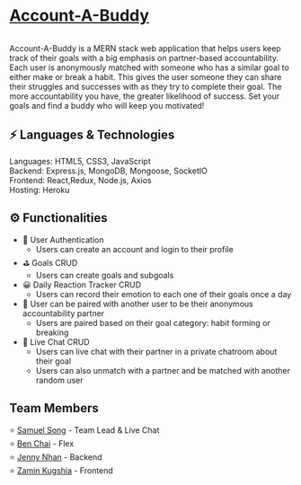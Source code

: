 # [Account-A-Buddy](https://account-a-buddies.herokuapp.com)

<img src="" />

Account-A-Buddy is a MERN stack web application that helps users keep track of their goals with a big emphasis on partner-based accountability. Each user is anonymously matched with someone who has a similar goal to either make or break a habit. This gives the user someone they can share their struggles and successes with as they try to complete their goal. The more accountability you have, the greater likelihood of success. Set your goals and find a buddy who will keep you motivated!

## ⚡ Languages & Technologies 
Languages: HTML5, CSS3, JavaScript
<br/>
Backend: Express.js, MongoDB, Mongoose, SocketIO
<br/>
Frontend: React,Redux, Node.js, Axios
<br/>
Hosting: Heroku

## ⚙️ Functionalities
- 🚦 User Authentication 
    - Users can create an account and login to their profile
- ⛳ Goals CRUD 
    - Users can create goals and subgoals
- 😀 Daily Reaction Tracker CRUD 
    - Users can record their emotion to each one of their goals once a day
- 🤝 User can be paired with another user to be their anonymous accountability partner 
    - Users are paired based on their goal category: habit forming or breaking
- 💬 Live Chat CRUD 
    - Users can live chat with their partner in a private chatroom about their goal
    - Users can also unmatch with a partner and be matched with another random user

## Team Members
⭐ [Samuel Song](https://www.linkedin.com/in/samsongs1991/) - Team Lead & Live Chat
<br/>
⭐ [Ben Chai](https://www.linkedin.com/in/ben-chai/) - Flex
<br/>
⭐ [Jenny Nhan](https://www.linkedin.com/in/jennynhan/) - Backend
<br/>
⭐ [Zamin Kugshia](https://www.linkedin.com/in/zamin-k/) - Frontend
